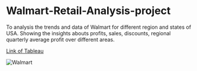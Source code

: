 # Walmart-Retail-Analysis-project
To analysis the trends and data of Walmart for different region and states of USA.
Showing the insights abouts profits, sales, discounts, regional quarterly average profit over different areas.

[Link of Tableau](https://public.tableau.com/app/profile/pushp.jain/viz/WalmartRetailDatasetAnalysis_16734455252840/Dashboard1)

![Walmart](https://user-images.githubusercontent.com/114671782/212813574-d8ab16cc-7678-4e88-86b0-484fa912d6d9.png)

